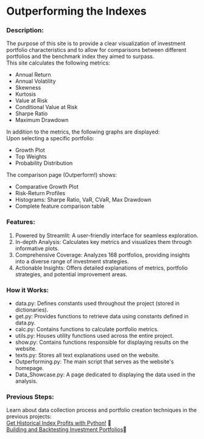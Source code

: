 # Outperforming the Indexes
### Description:
The purpose of this site is to provide a clear visualization of investment portfolio characteristics and to allow for comparisons between different portfolios and the benchmark index they aimed to surpass.  
This site calculates the following metrics:
- Annual Return
- Annual Volatility
- Skewness
- Kurtosis
- Value at Risk
- Conditional Value at Risk
- Sharpe Ratio
- Maximum Drawdown

In addition to the metrics, the following graphs are displayed:  
Upon selecting a specific portfolio:
- Growth Plot
- Top Weights
- Probability Distribution
 
The comparison page (Outperform!) shows:  
- Сomparative Growth Plot
- Risk-Return Profiles
- Histograms: Sharpe Ratio, VaR, CVaR, Max Drawdown
- Complete feature comparison table

### Features:
1. Powered by Streamlit: A user-friendly interface for seamless exploration.
2. In-depth Analysis: Calculates key metrics and visualizes them through informative plots.
3. Comprehensive Coverage: Analyzes 168 portfolios, providing insights into a diverse range of investment strategies.
4. Actionable Insights: Offers detailed explanations of metrics, portfolio strategies, and potential improvement areas.

### How it Works:
- data.py: Defines constants used throughout the project (stored in dictionaries).
- get.py: Provides functions to retrieve data using constants defined in data.py.
- calc.py: Contains functions to calculate portfolio metrics.
- utils.py: Houses utility functions used across the entire project.
- show.py: Contains functions responsible for displaying results on the website.
- texts.py: Stores all text explanations used on the website.
- Outperforming.py: The main script that serves as the website's homepage.
- Data_Showcase.py: A page dedicated to displaying the data used in the analysis.

### Previous Steps:
Learn about data collection process and portfolio creation techniques in the previous projects:  
[Get Historical Index Profits with Python!](https://github.com/Bashlykov-Nikita/Companies-Returns) 🚀  
[Building and Backtesting Investment Portfolios](https://github.com/Bashlykov-Nikita/Creating-Portfolio)🚀
